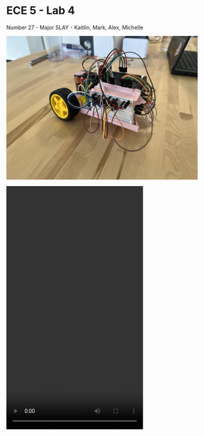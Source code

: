 # ECE 5 - Lab 4

Number 27 - Major SLAY - Kaitlin, Mark, Alex, Michelle

![Image](lab4.jpeg)

<video width="360" height="640" controls>
  <source src="ECE 5 Lab 4 Part 3.mp4" type="video/mp4">
  Your browser does not support the video tag.
</video>

